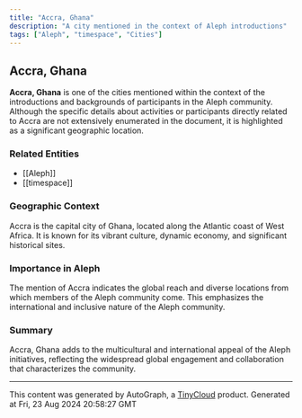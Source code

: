 ```yaml
---
title: "Accra, Ghana"
description: "A city mentioned in the context of Aleph introductions"
tags: ["Aleph", "timespace", "Cities"]
---
```


## Accra, Ghana

**Accra, Ghana** is one of the cities mentioned within the context of the introductions and backgrounds of participants in the Aleph community. Although the specific details about activities or participants directly related to Accra are not extensively enumerated in the document, it is highlighted as a significant geographic location.

### Related Entities
- [[Aleph]]
- [[timespace]]

### Geographic Context
Accra is the capital city of Ghana, located along the Atlantic coast of West Africa. It is known for its vibrant culture, dynamic economy, and significant historical sites.

### Importance in Aleph
The mention of Accra indicates the global reach and diverse locations from which members of the Aleph community come. This emphasizes the international and inclusive nature of the Aleph community.

### Summary
Accra, Ghana adds to the multicultural and international appeal of the Aleph initiatives, reflecting the widespread global engagement and collaboration that characterizes the community.

---
This content was generated by AutoGraph, a [TinyCloud](https://tinycloud.xyz/) product.
Generated at Fri, 23 Aug 2024 20:58:27 GMT